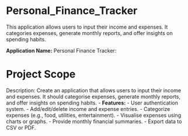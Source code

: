 # Personal_Finance_Tracker
This application allows users to input their income and expenses. It categories expenses, generate monthly reports, and offer insights on spending habits.

**Application Name:** Personal Finance Tracker:

# Project Scope
Description: Create an application that allows users to input their income and expenses. It should categorise expenses, generate monthly reports, and offer insights on spending habits.
    - **Features:**
        - User authentication system.
        - Add/edit/delete income and expense entries.
        - Categorize expenses (e.g., food, utilities, entertainment).
        - Visualise expenses using charts or graphs.
        - Provide monthly financial summaries.
        - Export data to CSV or PDF.

